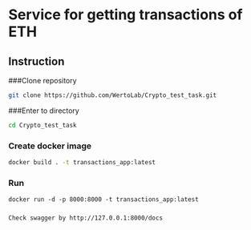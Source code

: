 # Service for getting transactions of ETH

## Instruction
###Clone repository
```bash
git clone https://github.com/WertoLab/Crypto_test_task.git
```

###Enter to directory
```bash
cd Crypto_test_task
```



### Create docker image
```bash
docker build . -t transactions_app:latest 
```

### Run
```
docker run -d -p 8000:8000 -t transactions_app:latest 
```
### 

```bash
Check swagger by http://127.0.0.1:8000/docs 
```